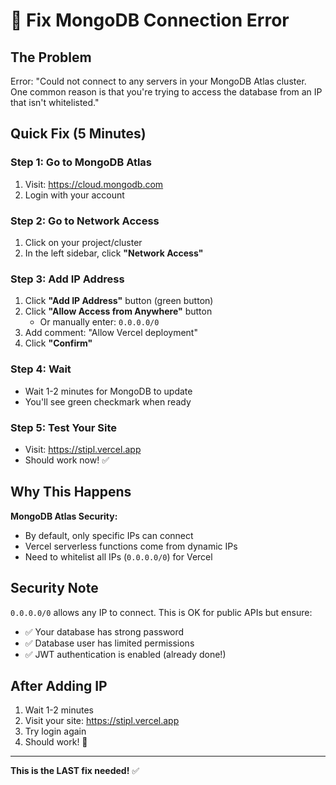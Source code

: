 # 🚨 Fix MongoDB Connection Error

## The Problem

Error: "Could not connect to any servers in your MongoDB Atlas cluster. One common reason is that you're trying to access the database from an IP that isn't whitelisted."

## Quick Fix (5 Minutes)

### Step 1: Go to MongoDB Atlas
1. Visit: https://cloud.mongodb.com
2. Login with your account

### Step 2: Go to Network Access
1. Click on your project/cluster
2. In the left sidebar, click **"Network Access"**

### Step 3: Add IP Address
1. Click **"Add IP Address"** button (green button)
2. Click **"Allow Access from Anywhere"** button
   - Or manually enter: `0.0.0.0/0`
3. Add comment: "Allow Vercel deployment"
4. Click **"Confirm"**

### Step 4: Wait
- Wait 1-2 minutes for MongoDB to update
- You'll see green checkmark when ready

### Step 5: Test Your Site
- Visit: https://stipl.vercel.app
- Should work now! ✅

## Why This Happens

**MongoDB Atlas Security:**
- By default, only specific IPs can connect
- Vercel serverless functions come from dynamic IPs
- Need to whitelist all IPs (`0.0.0.0/0`) for Vercel

## Security Note

`0.0.0.0/0` allows any IP to connect. This is OK for public APIs but ensure:
- ✅ Your database has strong password
- ✅ Database user has limited permissions
- ✅ JWT authentication is enabled (already done!)

## After Adding IP

1. Wait 1-2 minutes
2. Visit your site: https://stipl.vercel.app
3. Try login again
4. Should work! 🎉

---

**This is the LAST fix needed!** ✅

